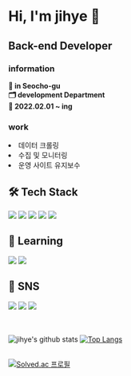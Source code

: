 <!-- <div align="center"></div> -->
<h1>Hi, I'm jihye 👋</h1>


<h2>Back-end Developer</h2>
<h3>information</h3>
<b>🏢 in Seocho-gu</b><br>
<b>🗂 development Department</b><br>
<b>🐎 2022.02.01 ~ ing</b><br>
<h3>work</h3>
<li>데이터 크롤링<br></li>
<li>수집 및 모니터링<br></li>
<li>운영 사이트 유지보수<br></li>


## 🛠 Tech Stack
<img src="https://img.shields.io/badge/php-777BB4?style=flat-square&logo=php&logoColor=white"/> <img src="https://img.shields.io/badge/python-3776AB?style=flat-square&logo=python&logoColor=white"/> <img src="https://img.shields.io/badge/mysql-4479A1?style=flat-square&logo=mysql&logoColor=white"/> <img src="https://img.shields.io/badge/linux-FCC624?style=flat-square&logo=linux&logoColor=000000"/> <img src="https://img.shields.io/badge/Github-181717?style=flat-square&logo=GitHub&logoColor=white"/>

## 🌱 Learning
<img src="https://img.shields.io/badge/Docker-2496ED?style=flat-square&logo=Docker&logoColor=white"/> <img src="https://img.shields.io/badge/Amazon-FF9900?style=flat-square&logo=Amazon&logoColor=232F3E"/>

## 💬 SNS
<a href="https://dev-wisdom.tistory.com/"><img src="https://img.shields.io/badge/tistory-000000?style=flat-square&logo=tistory&logoColor=white"/></a>
<a href="https://github.com/jihye1211"><img src="https://img.shields.io/badge/Github-181717?style=flat-square&logo=GitHub&logoColor=white"/></a>
<a href="https://blog.naver.com/wisd_om"><img src="https://img.shields.io/badge/blog-03C75A?style=flat-square&logo=Naver&logoColor=white"/></a>
<br><br><br>

![jihye's github stats](https://github-readme-stats.vercel.app/api?username=jihye1211&show_icons=true) 
[![Top Langs](https://github-readme-stats.vercel.app/api/top-langs/?username=jihye1211&layout=compact)](https://github.com/jihye1211)
<br>
<br>

[![Solved.ac
프로필](http://mazassumnida.wtf/api/generate_badge?boj=wisd_om)](https://solved.ac/wisd_om)

<!--
**jihye1211/jihye1211** is a ✨ _special_ ✨ repository because its `README.md` (this file) appears on your GitHub profile.

Here are some ideas to get you started:

- 🔭 I’m currently working on ...
- 🌱 I’m currently learning ...
- 👯 I’m looking to collaborate on ...
- 🤔 I’m looking for help with ...
- 💬 Ask me about ...
- 📫 How to reach me: ...
- 😄 Pronouns: ...
- ⚡ Fun fact: ...
-->

